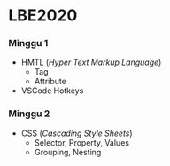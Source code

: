 # LBE2020
<?-- Lab Based Education 2020 Alpro --?>

### Minggu 1
- HMTL (*Hyper Text Markup Language*)
  - Tag
  - Attribute
- VSCode Hotkeys

### Minggu 2
- CSS (*Cascading Style Sheets*)
  - Selector, Property, Values
  - Grouping, Nesting
